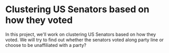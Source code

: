 # Clustering US Senators based on how they voted
In this project, we'll work on clustering US Senators based on how they voted. We will try to find out whether the senators voted along party line or choose to be unaffiliated with a party?
